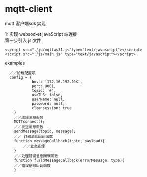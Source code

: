# mqtt-client
mqtt 客户端sdk 实现            

1: 实现 websocket javaScript 端连接                 
第一步引入 js 文件

```
<script src="./js/mqttws31.js"type="text/javascript"></script>
<script src="./js/main.js" type="text/javascript"></script>

```
examples

```
  ／／加载配置项
  config = {
    		host: '172.16.192.10X',
    		port: 9001,
    		topic: '#',
    		useTLS: false,
    		userName: null,
    		password: null,
    		cleansession: true
    }
    ／／连接消息服务
    MQTTconnect();
    ／／发送消息函数
    sendMessage(topic, message);
    ／／ 订阅消息回调函数
    function messageCallback(topic, payload){
		／／业务处理
	}
	／／处理错误信息回调函数
    function fialdMessageCallback(errorMessage, type){
	／／错误信息回调函数
	}

```
